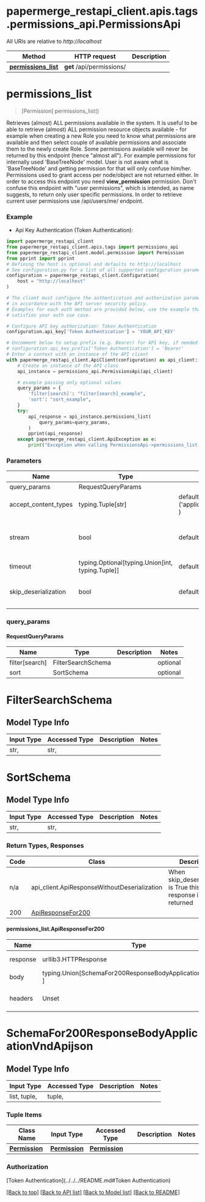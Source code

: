 <a name="__pageTop"></a>
# papermerge_restapi_client.apis.tags.permissions_api.PermissionsApi

All URIs are relative to *http://localhost*

Method | HTTP request | Description
------------- | ------------- | -------------
[**permissions_list**](#permissions_list) | **get** /api/permissions/ | 

# **permissions_list**
<a name="permissions_list"></a>
> [Permission] permissions_list()



Retrieves (almost) ALL permissions available in the system.  It is useful to be able to retrieve (almost) ALL permission resource objects available - for example when creating a new Role you need to know what permissions are available and then select couple of available permissions and associate them to the newly create Role.  Some permissions available will never be returned by this endpoint (hence \"almost all\"). For example permissions for internally used 'BaseTreeNode' model. User is not aware what is 'BaseTreeNode' and getting permission for that will only confuse him/her. Permissions used to grant access per node/object are not returned either.  In order to access this endpoint you need **view_permission** permission.  Don't confuse this endpoint with \"user permissions\", which is intended, as name suggests, to return only user specific permissions. In order to retrieve current user permissions use /api/users/me/ endpoint.

### Example

* Api Key Authentication (Token Authentication):
```python
import papermerge_restapi_client
from papermerge_restapi_client.apis.tags import permissions_api
from papermerge_restapi_client.model.permission import Permission
from pprint import pprint
# Defining the host is optional and defaults to http://localhost
# See configuration.py for a list of all supported configuration parameters.
configuration = papermerge_restapi_client.Configuration(
    host = "http://localhost"
)

# The client must configure the authentication and authorization parameters
# in accordance with the API server security policy.
# Examples for each auth method are provided below, use the example that
# satisfies your auth use case.

# Configure API key authorization: Token Authentication
configuration.api_key['Token Authentication'] = 'YOUR_API_KEY'

# Uncomment below to setup prefix (e.g. Bearer) for API key, if needed
# configuration.api_key_prefix['Token Authentication'] = 'Bearer'
# Enter a context with an instance of the API client
with papermerge_restapi_client.ApiClient(configuration) as api_client:
    # Create an instance of the API class
    api_instance = permissions_api.PermissionsApi(api_client)

    # example passing only optional values
    query_params = {
        'filter[search]': "filter[search]_example",
        'sort': "sort_example",
    }
    try:
        api_response = api_instance.permissions_list(
            query_params=query_params,
        )
        pprint(api_response)
    except papermerge_restapi_client.ApiException as e:
        print("Exception when calling PermissionsApi->permissions_list: %s\n" % e)
```
### Parameters

Name | Type | Description  | Notes
------------- | ------------- | ------------- | -------------
query_params | RequestQueryParams | |
accept_content_types | typing.Tuple[str] | default is ('application/vnd.api+json', ) | Tells the server the content type(s) that are accepted by the client
stream | bool | default is False | if True then the response.content will be streamed and loaded from a file like object. When downloading a file, set this to True to force the code to deserialize the content to a FileSchema file
timeout | typing.Optional[typing.Union[int, typing.Tuple]] | default is None | the timeout used by the rest client
skip_deserialization | bool | default is False | when True, headers and body will be unset and an instance of api_client.ApiResponseWithoutDeserialization will be returned

### query_params
#### RequestQueryParams

Name | Type | Description  | Notes
------------- | ------------- | ------------- | -------------
filter[search] | FilterSearchSchema | | optional
sort | SortSchema | | optional


# FilterSearchSchema

## Model Type Info
Input Type | Accessed Type | Description | Notes
------------ | ------------- | ------------- | -------------
str,  | str,  |  | 

# SortSchema

## Model Type Info
Input Type | Accessed Type | Description | Notes
------------ | ------------- | ------------- | -------------
str,  | str,  |  | 

### Return Types, Responses

Code | Class | Description
------------- | ------------- | -------------
n/a | api_client.ApiResponseWithoutDeserialization | When skip_deserialization is True this response is returned
200 | [ApiResponseFor200](#permissions_list.ApiResponseFor200) | 

#### permissions_list.ApiResponseFor200
Name | Type | Description  | Notes
------------- | ------------- | ------------- | -------------
response | urllib3.HTTPResponse | Raw response |
body | typing.Union[SchemaFor200ResponseBodyApplicationVndApijson, ] |  |
headers | Unset | headers were not defined |

# SchemaFor200ResponseBodyApplicationVndApijson

## Model Type Info
Input Type | Accessed Type | Description | Notes
------------ | ------------- | ------------- | -------------
list, tuple,  | tuple,  |  | 

### Tuple Items
Class Name | Input Type | Accessed Type | Description | Notes
------------- | ------------- | ------------- | ------------- | -------------
[**Permission**]({{complexTypePrefix}}Permission.md) | [**Permission**]({{complexTypePrefix}}Permission.md) | [**Permission**]({{complexTypePrefix}}Permission.md) |  | 

### Authorization

[Token Authentication](../../../README.md#Token Authentication)

[[Back to top]](#__pageTop) [[Back to API list]](../../../README.md#documentation-for-api-endpoints) [[Back to Model list]](../../../README.md#documentation-for-models) [[Back to README]](../../../README.md)


